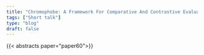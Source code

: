 ```yaml
---
title: "Chromophobe: A Framework For Comparative And Contrastive Evaluation Of Chromatin State Models"
tags: ["Short talk"]
type: "blog"
draft: false
---
```


{{< abstracts paper="paper60">}}


